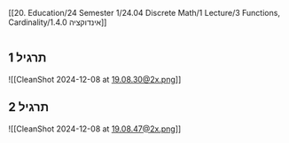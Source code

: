 [[20. Education/24 Semester 1/24.04 Discrete Math/1 Lecture/3 Functions, Cardinality/1.4.0 אינדוקציה]]
```table-of-contents
```
## תרגיל 1
![[CleanShot 2024-12-08 at 19.08.30@2x.png]]
## תרגיל 2
![[CleanShot 2024-12-08 at 19.08.47@2x.png]]